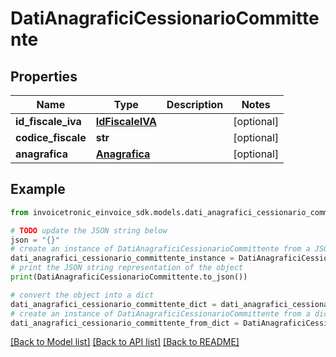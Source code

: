 # DatiAnagraficiCessionarioCommittente


## Properties

Name | Type | Description | Notes
------------ | ------------- | ------------- | -------------
**id_fiscale_iva** | [**IdFiscaleIVA**](IdFiscaleIVA.md) |  | [optional] 
**codice_fiscale** | **str** |  | [optional] 
**anagrafica** | [**Anagrafica**](Anagrafica.md) |  | [optional] 

## Example

```python
from invoicetronic_einvoice_sdk.models.dati_anagrafici_cessionario_committente import DatiAnagraficiCessionarioCommittente

# TODO update the JSON string below
json = "{}"
# create an instance of DatiAnagraficiCessionarioCommittente from a JSON string
dati_anagrafici_cessionario_committente_instance = DatiAnagraficiCessionarioCommittente.from_json(json)
# print the JSON string representation of the object
print(DatiAnagraficiCessionarioCommittente.to_json())

# convert the object into a dict
dati_anagrafici_cessionario_committente_dict = dati_anagrafici_cessionario_committente_instance.to_dict()
# create an instance of DatiAnagraficiCessionarioCommittente from a dict
dati_anagrafici_cessionario_committente_from_dict = DatiAnagraficiCessionarioCommittente.from_dict(dati_anagrafici_cessionario_committente_dict)
```
[[Back to Model list]](../README.md#documentation-for-models) [[Back to API list]](../README.md#documentation-for-api-endpoints) [[Back to README]](../README.md)


